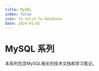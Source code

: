 ```yaml
---
title: MySQL
index: false
icon: fa-solid fa-database
date: 2024-01-01
---
```


# MySQL 系列

本系列包含MySQL相关的技术文档和学习笔记。
